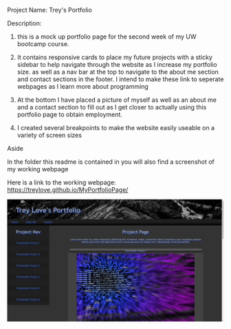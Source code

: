  
 Project Name: Trey's Portfolio 

 Description:
 1. this is a mock up portfolio page for the second week of my UW bootcamp course.
 
 2. It contains responsive cards to place my future projects with a sticky sidebar 
    to help navigate through the website as I increase my portfolio size. as well as 
    a nav bar at the top to navigate to the about me section and contact sections in
    the footer. I intend to make these link to seperate webpages as I learn more about
    programming
 
 3. At the bottom I have placed a picture of myself as well as an about me and a 
    contact section to fill out as I get closer to actually using this portfolio 
    page to obtain employment.

 4. I created several breakpoints to make the website easily useable on a variety of screen 
    sizes

Aside

 In the folder this readme is contained in you will also find a screenshot of my working webpage


 Here is a link to the working webpage: https://treylove.github.io/MyPortfolioPage/

 ![image of deployed portfolio page](images\portfolioPageScreenshot.PNG)